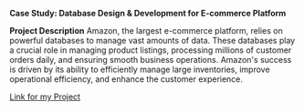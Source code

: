 **Case Study: Database Design & Development for E-commerce Platform**

**Project Description**
Amazon, the largest e-commerce platform, relies on powerful databases to manage vast amounts of data. 
These databases play a crucial role in managing product listings, processing millions of customer orders daily, and ensuring smooth business operations. 
Amazon's success is driven by its ability to efficiently manage large inventories, improve operational efficiency, and enhance the customer experience.

[Link for my Project](https://github.com/Rani2909/Case-study-for-Database-design/blob/main/Article-case%20study.pdf)
